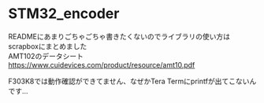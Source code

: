 # STM32_encoder  
READMEにあまりごちゃごちゃ書きたくないのでライブラリの使い方はscrapboxにまとめました  
AMT102のデータシート https://www.cuidevices.com/product/resource/amt10.pdf  

F303K8では動作確認ができてません、なぜかTera Termにprintfが出てこないんです...  
  